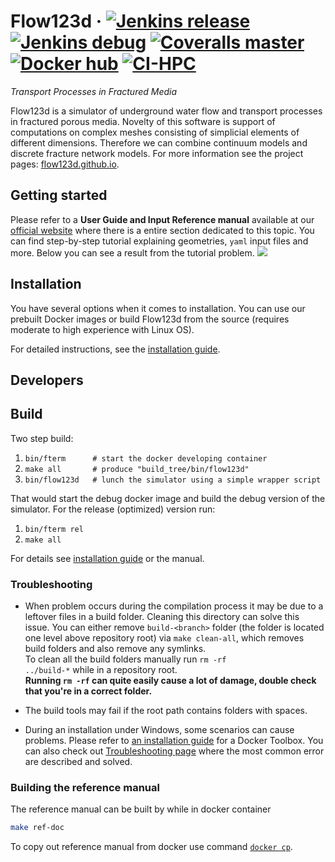 # Flow123d &middot; [![Jenkins release](http://ciflow.nti.tul.cz/status/release/Flow123d-ci2runner-release-multijob/4)](http://ciflow.nti.tul.cz:8080/view/multijob-list/job/Flow123d-ci2runner-release-multijob/) [![Jenkins debug](http://ciflow.nti.tul.cz/status/debug/Flow123d-ci2runner-debug-multijob/4)](http://ciflow.nti.tul.cz:8080/view/multijob-list/job/Flow123d-ci2runner-debug-multijob/) [![Coveralls master](https://img.shields.io/coveralls/github/flow123d/flow123d.svg?style=flat-square&label=coverage)](https://coveralls.io/github/flow123d/flow123d) [![Docker hub](https://img.shields.io/badge/docker-hub-blue.svg?colorA=2271b8&colorB=dc750d&logo=docker&style=flat-square&logoColor=FFF)](https://hub.docker.com/u/flow123d/) [![CI-HPC](https://img.shields.io/badge/ci--hpc-performace-green.svg?style=flat-square)](http://hybs.nti.tul.cz/ci-hpc/)

*Transport Processes in Fractured Media*


Flow123d is a simulator of underground water flow and transport processes in fractured
porous media. Novelty of this software is support of computations on complex
meshes consisting of simplicial elements of different dimensions. Therefore
we can combine continuum models and discrete fracture network models.
For more information see the project pages:
[flow123d.github.io](http://flow123d.github.io).

## Getting started
Please refer to a **User Guide and Input Reference manual** available
at our [official website](http://flow123d.github.io/) where there is a entire section dedicated
to this topic. You can find step-by-step tutorial explaining geometries, `yaml` input files
and more. Below you can see a result from the tutorial problem.
![](/doc/graphics/figure.png)


## Installation
You have several options when it comes to installation. You can use
our prebuilt Docker images or build Flow123d from the source (requires moderate to high experience with Linux OS).

For detailed instructions, see the [installation guide](doc/INSTALL.md).


## Developers

## Build
Two step build:

1. `bin/fterm      # start the docker developing container`
2. `make all       # produce "build_tree/bin/flow123d"`
3. `bin/flow123d   # lunch the simulator using a simple wrapper script`

That would start the debug docker image and build the debug version of the simulator.
For the release (optimized) version run:

1. `bin/fterm rel`
2. `make all`

For details see [installation guide](doc/INSTALL.md) or the manual.


### Troubleshooting

  * When problem occurs during the compilation process it may be due to a leftover files in a build folder.
  Cleaning this directory can solve this issue. You can either remove `build-<branch>` folder
  (the folder is located one level above repository root) via
  `make clean-all`, which removes build folders and also remove any symlinks.  
  To clean all the build folders manually run <code>rm -rf ../build-*</code> while in a repository root.  
  **Running `rm -rf` can quite easily cause a lot of damage, double check that you're
  in a correct folder.**

  * The build tools may fail if the root path contains folders with spaces.
  
  * During an installation under Windows, some scenarios can cause problems. Please refer to
  [an installation guide](https://docs.docker.com/toolbox/toolbox_install_windows/) for a
  Docker Toolbox. You can also check out
  [Troubleshooting page](https://docs.docker.com/toolbox/faqs/troubleshoot/) where the most
  common error are described and solved.


### Building the reference manual

The reference manual can be built by while in docker container
```sh
make ref-doc
```
To copy out reference manual from docker use command
[`docker cp`](https://docs.docker.com/engine/reference/commandline/cp/).
